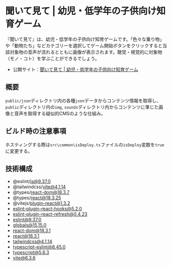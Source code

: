 # 聞いて見て | 幼児・低学年の子供向け知育ゲーム
『聞いて見て』は、幼児・低学年の子供向け知育ゲームです。「色々な乗り物」や「動物たち」などカテゴリーを選択してゲーム開始ボタンをクリックすると当該対象物の音声が流れるとともに画像が表示されます。聴覚・視覚的に対象物（モノ・コト）を学ぶことができるでしょう。

- 公開サイト：[聞いて見て | 幼児・低学年の子供向け知育ゲーム](https://changesound-app.vercel.app/)

## 概要
`public/json`ディレクトリ内の各種`json`データからコンテンツ情報を取得し、`public`ディレクトリ内の`img`, `sounds`ディレクトリ内からコンテンツに準じた画像と音声を取得する疑似的CMSのような仕組み。

## ビルド時の注意事項
ホスティングする際は`src\common\isDeploy.ts`ファイルの`isDeploy`変数を`true`に変更する。

## 技術構成
- @eslint/js@9.37.0
- @tailwindcss/vite@4.1.14
- @types/react-dom@18.3.7
- @types/react@18.3.25
- @vitejs/plugin-react@1.3.2
- eslint-plugin-react-hooks@5.2.0
- eslint-plugin-react-refresh@0.4.23
- eslint@9.37.0
- globals@15.15.0
- react-dom@18.3.1
- react@18.3.1
- tailwindcss@4.1.14
- typescript-eslint@8.45.0
- typescript@5.6.3
- vite@6.3.6
